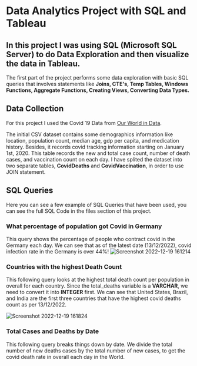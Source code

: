 # Data Analytics Project with SQL and Tableau
## In this project I was using SQL (Microsoft SQL Server) to do Data Exploration and then visualize the data in Tableau.

The first part of the project performs some data exploration with basic SQL queries that involves statements like **Joins, CTE's, Temp Tables, Windows Functions, Aggregate Functions, Creating Views, Converting Data Types.**

## Data Collection
For this project I used the Covid 19 Data from [Our World
in Data](https://ourworldindata.org/covid-deaths).

The initial CSV dataset contains some demographics information like location, population count, median age, gdp per capita, and medication history. Besides, it records covid tracking information starting on January 1st, 2020. This table records the new and total case count, number of death cases, and vaccination count on each day. I have splited the dataset into two separate tables, **CovidDeaths** and **CovidVaccination**, in order to use JOIN statement.

## SQL Queries 
Here you can see a few example of SQL Queries that have been used, you can see the full SQL Code in the files section of this project.

### What percentage of population got Covid in Germany
This query shows the percentage of people who contract covid in the Germany each day. We can see that as of the latest date (13/12/2022), covid infection rate in the Germany is over 44%!
![Screenshot 2022-12-19 161214](https://user-images.githubusercontent.com/67650188/208458020-7047ae3c-7d74-48de-81a6-492e5f5ef214.png)


### Countries with the highest Death Count
This following query looks at the highest total death count per population in overall for each country. Since the total_deaths variable is a **VARCHAR**, we need to convert it into **INTEGER** first. We can see that United States, Brazil, and India are the first three countries that have the highest covid deaths count as per 13/12/2022. 

![Screenshot 2022-12-19 161824](https://user-images.githubusercontent.com/67650188/208459255-d6902cec-3df1-4478-9a35-1213484ceb86.png)

### Total Cases and Deaths by Date
This following query breaks things down by date. We divide the total number of new deaths cases by the total number of new cases, to get the covid death rate in overall each day in the World.
